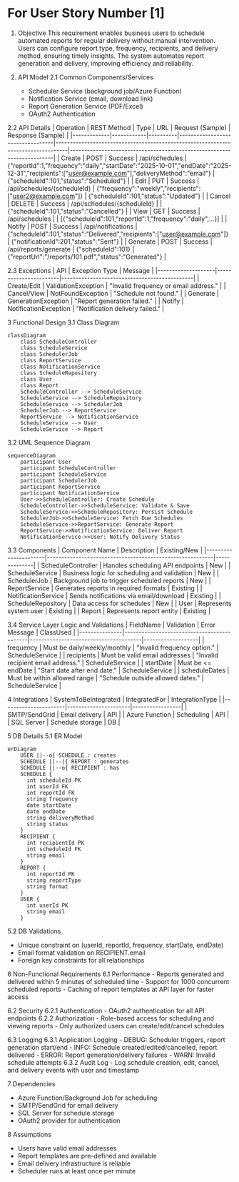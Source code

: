 # For User Story Number [1]

1. Objective
This requirement enables business users to schedule automated reports for regular delivery without manual intervention. Users can configure report type, frequency, recipients, and delivery method, ensuring timely insights. The system automates report generation and delivery, improving efficiency and reliability.

2. API Model
  2.1 Common Components/Services
    - Scheduler Service (background job/Azure Function)
    - Notification Service (email, download link)
    - Report Generation Service (PDF/Excel)
    - OAuth2 Authentication

  2.2 API Details
| Operation   | REST Method | Type     | URL                             | Request (Sample)                                                                 | Response (Sample)                                                      |
|-------------|------------|----------|----------------------------------|----------------------------------------------------------------------------------|------------------------------------------------------------------------|
| Create      | POST       | Success  | /api/schedules                   | {"reportId":1,"frequency":"daily","startDate":"2025-10-01","endDate":"2025-12-31","recipients":["user@example.com"],"deliveryMethod":"email"} | {"scheduleId":101,"status":"Scheduled"}                                   |
| Edit        | PUT        | Success  | /api/schedules/{scheduleId}      | {"frequency":"weekly","recipients":["user2@example.com"]}                      | {"scheduleId":101,"status":"Updated"}                                     |
| Cancel      | DELETE     | Success  | /api/schedules/{scheduleId}      |                                                                                    | {"scheduleId":101,"status":"Cancelled"}                                   |
| View        | GET        | Success  | /api/schedules                   |                                                                                    | [{"scheduleId":101,"reportId":1,"frequency":"daily",...}]                |
| Notify      | POST       | Success  | /api/notifications               | {"scheduleId":101,"status":"Delivered","recipients":["user@example.com"]}    | {"notificationId":201,"status":"Sent"}                                     |
| Generate    | POST       | Success  | /api/reports/generate            | {"scheduleId":101}                                                                | {"reportUrl":"/reports/101.pdf","status":"Generated"}                   |

  2.3 Exceptions
| API                | Exception Type         | Message                                      |
|--------------------|-----------------------|----------------------------------------------|
| Create/Edit        | ValidationException   | "Invalid frequency or email address."        |
| Cancel/View        | NotFoundException     | "Schedule not found."                       |
| Generate           | GenerationException   | "Report generation failed."                  |
| Notify             | NotificationException | "Notification delivery failed."              |

3 Functional Design
  3.1 Class Diagram
```mermaid
classDiagram
    class ScheduleController
    class ScheduleService
    class SchedulerJob
    class ReportService
    class NotificationService
    class ScheduleRepository
    class User
    class Report
    ScheduleController --> ScheduleService
    ScheduleService --> ScheduleRepository
    ScheduleService --> SchedulerJob
    SchedulerJob --> ReportService
    ReportService --> NotificationService
    ScheduleService --> User
    ScheduleService --> Report
```

  3.2 UML Sequence Diagram
```mermaid
sequenceDiagram
    participant User
    participant ScheduleController
    participant ScheduleService
    participant SchedulerJob
    participant ReportService
    participant NotificationService
    User->>ScheduleController: Create Schedule
    ScheduleController->>ScheduleService: Validate & Save
    ScheduleService->>ScheduleRepository: Persist Schedule
    SchedulerJob->>ScheduleService: Fetch Due Schedules
    ScheduleService->>ReportService: Generate Report
    ReportService->>NotificationService: Deliver Report
    NotificationService->>User: Notify Delivery Status
```

  3.3 Components
| Component Name        | Description                                              | Existing/New |
|----------------------|----------------------------------------------------------|--------------|
| ScheduleController    | Handles scheduling API endpoints                         | New          |
| ScheduleService       | Business logic for scheduling and validation             | New          |
| SchedulerJob          | Background job to trigger scheduled reports              | New          |
| ReportService         | Generates reports in required formats                    | Existing     |
| NotificationService   | Sends notifications via email/download                   | Existing     |
| ScheduleRepository    | Data access for schedules                               | New          |
| User                  | Represents system user                                  | Existing     |
| Report                | Represents report entity                                | Existing     |

  3.4 Service Layer Logic and Validations
| FieldName      | Validation                                 | Error Message                         | ClassUsed         |
|---------------|--------------------------------------------|---------------------------------------|-------------------|
| frequency     | Must be daily/weekly/monthly                | "Invalid frequency option."           | ScheduleService   |
| recipients    | Must be valid email addresses               | "Invalid recipient email address."    | ScheduleService   |
| startDate     | Must be <= endDate                          | "Start date after end date."          | ScheduleService   |
| scheduleDates | Must be within allowed range                | "Schedule outside allowed dates."     | ScheduleService   |

4 Integrations
| SystemToBeIntegrated | IntegratedFor         | IntegrationType |
|----------------------|----------------------|-----------------|
| SMTP/SendGrid        | Email delivery        | API             |
| Azure Function       | Scheduling           | API             |
| SQL Server           | Schedule storage      | DB              |

5 DB Details
  5.1 ER Model
```mermaid
erDiagram
    USER ||--o{ SCHEDULE : creates
    SCHEDULE ||--|{ REPORT : generates
    SCHEDULE ||--o{ RECIPIENT : has
    SCHEDULE {
      int scheduleId PK
      int userId FK
      int reportId FK
      string frequency
      date startDate
      date endDate
      string deliveryMethod
      string status
    }
    RECIPIENT {
      int recipientId PK
      int scheduleId FK
      string email
    }
    REPORT {
      int reportId PK
      string reportType
      string format
    }
    USER {
      int userId PK
      string email
    }
```

  5.2 DB Validations
- Unique constraint on (userId, reportId, frequency, startDate, endDate)
- Email format validation on RECIPIENT.email
- Foreign key constraints for all relationships

6 Non-Functional Requirements
  6.1 Performance
    - Reports generated and delivered within 5 minutes of scheduled time
    - Support for 1000 concurrent scheduled reports
    - Caching of report templates at API layer for faster access

  6.2 Security
    6.2.1 Authentication
      - OAuth2 authentication for all API endpoints
    6.2.2 Authorization
      - Role-based access for scheduling and viewing reports
      - Only authorized users can create/edit/cancel schedules

  6.3 Logging
    6.3.1 Application Logging
      - DEBUG: Scheduler triggers, report generation start/end
      - INFO: Schedule created/edited/cancelled, report delivered
      - ERROR: Report generation/delivery failures
      - WARN: Invalid schedule attempts
    6.3.2 Audit Log
      - Log schedule creation, edit, cancel, and delivery events with user and timestamp

7 Dependencies
- Azure Function/Background Job for scheduling
- SMTP/SendGrid for email delivery
- SQL Server for schedule storage
- OAuth2 provider for authentication

8 Assumptions
- Users have valid email addresses
- Report templates are pre-defined and available
- Email delivery infrastructure is reliable
- Scheduler runs at least once per minute

